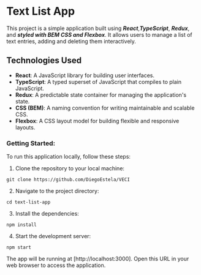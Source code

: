 # Text List App

This project is a simple application built using ***React***,***TypeScript***, ***Redux***, and  ***styled with BEM CSS and Flexbox***. It allows users to manage a list of text entries, adding and deleting them interactively.  

## Technologies Used
 
* **React**: A JavaScript library for building user interfaces.  
* **TypeScript**: A typed superset of JavaScript that compiles to plain JavaScript.  
* **Redux**: A predictable state container for managing the application's state.
* **CSS (BEM)**: A naming convention for writing maintainable and scalable CSS.
* **Flexbox**: A CSS layout model for building flexible and responsive layouts.

### Getting Started:

To run this application locally, follow these steps:

1. Clone the repository to your local machine:
```
git clone https://github.com/DiegoEstela/VECI
```

2. Navigate to the project directory:
```
cd text-list-app
```

3. Install the dependencies:
```
npm install
```

4. Start the development server:
```
npm start
```
The app will be running at [http://localhost:3000]. Open this URL in your web browser to access the application.


